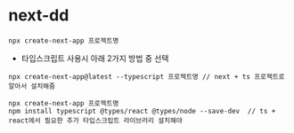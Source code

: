 # next-dd



```
npx create-next-app 프로젝트명
```

* 타입스크립트 사용시 아래 2가지 방법 중 선택

```
npx create-next-app@latest --typescript 프로젝트명 // next + ts 프로젝트로 알아서 설치해줌
```

```
npx create-next-app 프로젝트명
npm install typescript @types/react @types/node --save-dev  // ts + react에서 필요한 추가 타입스크립트 라이브러리 설치해야
```
